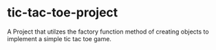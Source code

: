 # tic-tac-toe-project
A Project that utilzes the factory function method of creating objects to implement a simple tic tac toe game.
